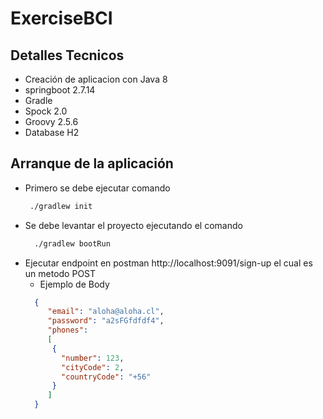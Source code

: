 # ExerciseBCI

## Detalles Tecnicos 
* Creación de aplicacion con Java 8
* springboot 2.7.14 
* Gradle
* Spock 2.0
* Groovy 2.5.6
* Database H2

## Arranque de la aplicación

* Primero se debe ejecutar comando
  ```bash
   ./gradlew init 
  ```
* Se debe levantar el proyecto ejecutando el comando 
   ```bash 
     ./gradlew bootRun 
   ```
* Ejecutar endpoint en postman http://localhost:9091/sign-up el cual es un metodo POST
  * Ejemplo de Body
  ```JSON
    {
       "email": "aloha@aloha.cl",
       "password": "a2sFGfdfdf4",
       "phones": 
       [
        {
          "number": 123,
          "cityCode": 2,
          "countryCode": "+56"
        }
       ]
    }
```

